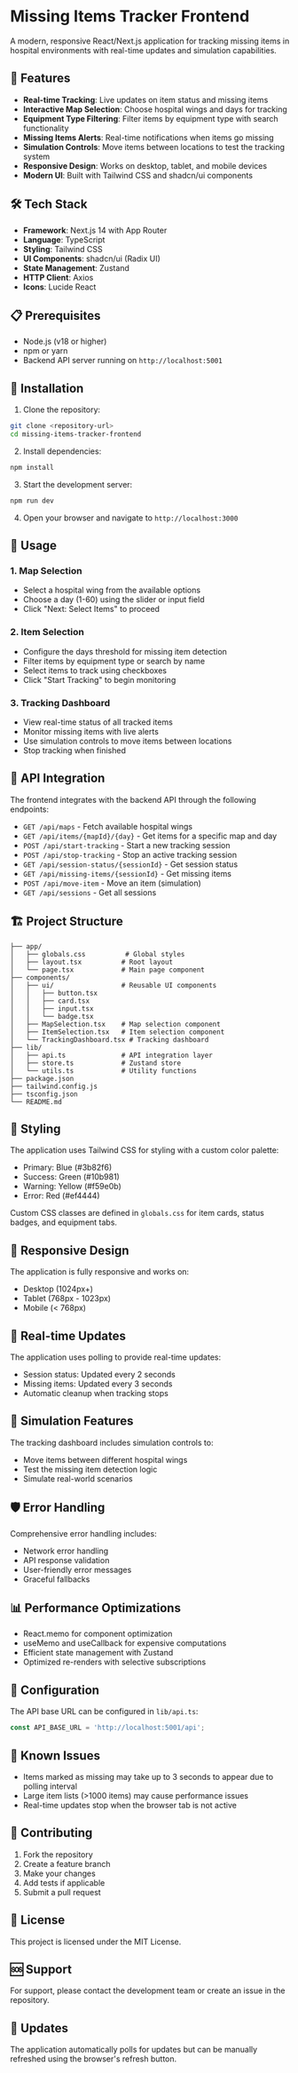 # Missing Items Tracker Frontend

A modern, responsive React/Next.js application for tracking missing items in hospital environments with real-time updates and simulation capabilities.

## 🚀 Features

- **Real-time Tracking**: Live updates on item status and missing items
- **Interactive Map Selection**: Choose hospital wings and days for tracking
- **Equipment Type Filtering**: Filter items by equipment type with search functionality
- **Missing Items Alerts**: Real-time notifications when items go missing
- **Simulation Controls**: Move items between locations to test the tracking system
- **Responsive Design**: Works on desktop, tablet, and mobile devices
- **Modern UI**: Built with Tailwind CSS and shadcn/ui components

## 🛠️ Tech Stack

- **Framework**: Next.js 14 with App Router
- **Language**: TypeScript
- **Styling**: Tailwind CSS
- **UI Components**: shadcn/ui (Radix UI)
- **State Management**: Zustand
- **HTTP Client**: Axios
- **Icons**: Lucide React

## 📋 Prerequisites

- Node.js (v18 or higher)
- npm or yarn
- Backend API server running on `http://localhost:5001`

## 🔧 Installation

1. Clone the repository:
```bash
git clone <repository-url>
cd missing-items-tracker-frontend
```

2. Install dependencies:
```bash
npm install
```

3. Start the development server:
```bash
npm run dev
```

4. Open your browser and navigate to `http://localhost:3000`

## 🎯 Usage

### 1. Map Selection
- Select a hospital wing from the available options
- Choose a day (1-60) using the slider or input field
- Click "Next: Select Items" to proceed

### 2. Item Selection
- Configure the days threshold for missing item detection
- Filter items by equipment type or search by name
- Select items to track using checkboxes
- Click "Start Tracking" to begin monitoring

### 3. Tracking Dashboard
- View real-time status of all tracked items
- Monitor missing items with live alerts
- Use simulation controls to move items between locations
- Stop tracking when finished

## 🔌 API Integration

The frontend integrates with the backend API through the following endpoints:

- `GET /api/maps` - Fetch available hospital wings
- `GET /api/items/{mapId}/{day}` - Get items for a specific map and day
- `POST /api/start-tracking` - Start a new tracking session
- `POST /api/stop-tracking` - Stop an active tracking session
- `GET /api/session-status/{sessionId}` - Get session status
- `GET /api/missing-items/{sessionId}` - Get missing items
- `POST /api/move-item` - Move an item (simulation)
- `GET /api/sessions` - Get all sessions

## 🏗️ Project Structure

```
├── app/
│   ├── globals.css          # Global styles
│   ├── layout.tsx          # Root layout
│   └── page.tsx            # Main page component
├── components/
│   ├── ui/                 # Reusable UI components
│   │   ├── button.tsx
│   │   ├── card.tsx
│   │   ├── input.tsx
│   │   └── badge.tsx
│   ├── MapSelection.tsx    # Map selection component
│   ├── ItemSelection.tsx   # Item selection component
│   └── TrackingDashboard.tsx # Tracking dashboard
├── lib/
│   ├── api.ts              # API integration layer
│   ├── store.ts            # Zustand store
│   └── utils.ts            # Utility functions
├── package.json
├── tailwind.config.js
├── tsconfig.json
└── README.md
```

## 🎨 Styling

The application uses Tailwind CSS for styling with a custom color palette:
- Primary: Blue (#3b82f6)
- Success: Green (#10b981)
- Warning: Yellow (#f59e0b)
- Error: Red (#ef4444)

Custom CSS classes are defined in `globals.css` for item cards, status badges, and equipment tabs.

## 📱 Responsive Design

The application is fully responsive and works on:
- Desktop (1024px+)
- Tablet (768px - 1023px)
- Mobile (< 768px)

## 🔄 Real-time Updates

The application uses polling to provide real-time updates:
- Session status: Updated every 2 seconds
- Missing items: Updated every 3 seconds
- Automatic cleanup when tracking stops

## 🧪 Simulation Features

The tracking dashboard includes simulation controls to:
- Move items between different hospital wings
- Test the missing item detection logic
- Simulate real-world scenarios

## 🛡️ Error Handling

Comprehensive error handling includes:
- Network error handling
- API response validation
- User-friendly error messages
- Graceful fallbacks

## 📊 Performance Optimizations

- React.memo for component optimization
- useMemo and useCallback for expensive computations
- Efficient state management with Zustand
- Optimized re-renders with selective subscriptions

## 🔧 Configuration

The API base URL can be configured in `lib/api.ts`:
```typescript
const API_BASE_URL = 'http://localhost:5001/api';
```

## 🚨 Known Issues

- Items marked as missing may take up to 3 seconds to appear due to polling interval
- Large item lists (>1000 items) may cause performance issues
- Real-time updates stop when the browser tab is not active

## 🤝 Contributing

1. Fork the repository
2. Create a feature branch
3. Make your changes
4. Add tests if applicable
5. Submit a pull request

## 📄 License

This project is licensed under the MIT License.

## 🆘 Support

For support, please contact the development team or create an issue in the repository.

## 🔄 Updates

The application automatically polls for updates but can be manually refreshed using the browser's refresh button. 
